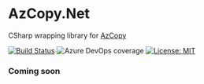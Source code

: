 # AzCopy.Net

CSharp wrapping library for [AzCopy](https://github.com/Azure/azure-storage-azcopy)

[![Build Status](https://dev.azure.com/xiaoyuz0315/BigMiao/_apis/build/status/LittleLittleCloud.AzCopy.Net?branchName=refs%2Fpull%2F1%2Fmerge)](https://dev.azure.com/xiaoyuz0315/BigMiao/_build/latest?definitionId=2&branchName=refs%2Fpull%2F1%2Fmerge) ![Azure DevOps coverage](https://img.shields.io/azure-devops/coverage/xiaoyuz0315/BigMiao/2) [![License: MIT](https://img.shields.io/badge/License-MIT-yellow.svg)](https://opensource.org/licenses/MIT)

### Coming soon
